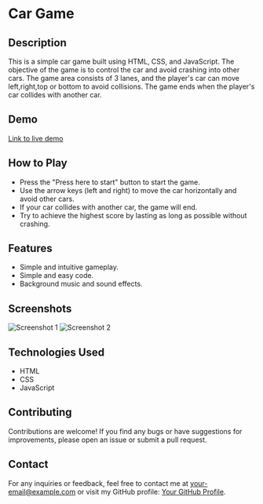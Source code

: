
# Car Game


## Description

This is a simple car game built using HTML, CSS, and JavaScript. The objective of the game is to control the car and avoid crashing into other cars. The game area consists of 3 lanes, and the player's car can move left,right,top or bottom to avoid collisions. The game ends when the player's car collides with another car.

## Demo

[Link to live demo](https://your-demo-link-here.com)

## How to Play

- Press the "Press here to start" button to start the game.
- Use the arrow keys (left and right) to move the car horizontally and avoid other cars.
- If your car collides with another car, the game will end.
- Try to achieve the highest score by lasting as long as possible without crashing.


## Features

- Simple and intuitive gameplay.
- Simple and easy code.
- Background music and sound effects.

## Screenshots

![Screenshot 1](./screenshots/screenshot1.png)
![Screenshot 2](./screenshots/screenshot2.png)

## Technologies Used

- HTML
- CSS
- JavaScript

## Contributing

Contributions are welcome! If you find any bugs or have suggestions for improvements, please open an issue or submit a pull request.


## Contact

For any inquiries or feedback, feel free to contact me at your-email@example.com or visit my GitHub profile: [Your GitHub Profile](https://github.com/your-username).




 
